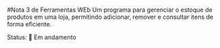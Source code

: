 #Nota 3 de Ferramentas WEb
Um programa para gerenciar o estoque de produtos em uma loja, permitindo adicionar, remover e consultar itens de forma eficiente.

Status: 🚀 Em andamento


